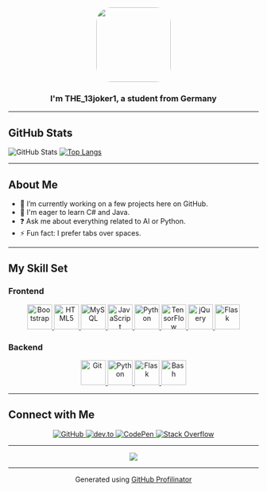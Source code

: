 <div align="center">
<img src="https://i.ibb.co/1bqSN8Q/the13-joker1.jpg"  style="border-radius:20%;" height="150" width="150" />
</div>

### <div align="center">I'm THE_13joker1, a student from Germany</div>

---

## GitHub Stats

![GitHub Stats](https://github-readme-stats.vercel.app/api?username=the13joker1&show_icons=true&count_private=true&hide_border=true)
[![Top Langs](https://github-readme-stats.vercel.app/api/top-langs/?username=the13joker1&layout=compact&hide_border=true)](https://github.com/the13joker1)

---

## About Me

- 🔭 I’m currently working on a few projects here on GitHub.
- 🌱 I'm eager to learn C# and Java.
- ❓ Ask me about everything related to AI or Python.
- ⚡ Fun fact: I prefer tabs over spaces.

---

## My Skill Set

### Frontend

<div align="center">
  <a href="https://getbootstrap.com/docs/3.4/javascript/" target="_blank">
    <img src="https://profilinator.rishav.dev/skills-assets/bootstrap-plain.svg" alt="Bootstrap" height="50" />
  </a>
  <a href="https://en.wikipedia.org/wiki/HTML5" target="_blank">
    <img src="https://profilinator.rishav.dev/skills-assets/html5-original-wordmark.svg" alt="HTML5" height="50" />
  </a>
  <a href="https://www.mysql.com/" target="_blank">
    <img src="https://profilinator.rishav.dev/skills-assets/mysql-original-wordmark.svg" alt="MySQL" height="50" />
  </a>
  <a href="https://www.javascript.com/" target="_blank">
    <img src="https://profilinator.rishav.dev/skills-assets/javascript-original.svg" alt="JavaScript" height="50" />
  </a>
  <a href="https://www.python.org/" target="_blank">
    <img src="https://profilinator.rishav.dev/skills-assets/python-original.svg" alt="Python" height="50" />
  </a>
  <a href="https://www.tensorflow.org/" target="_blank">
    <img src="https://profilinator.rishav.dev/skills-assets/tensorflow-icon.svg" alt="TensorFlow" height="50" />
  </a>
  <a href="https://jquery.com/" target="_blank">
    <img src="https://profilinator.rishav.dev/skills-assets/jquery.png" alt="jQuery" height="50" />
  </a>
  <a href="https://flask.palletsprojects.com/" target="_blank">
    <img src="https://profilinator.rishav.dev/skills-assets/flask.png" alt="Flask" height="50" />
  </a>
</div>

### Backend

<div align="center">
  <a href="https://github.com/" target="_blank">
    <img src="https://profilinator.rishav.dev/skills-assets/git-scm-icon.svg" alt="Git" height="50" />
  </a>
  <a href="https://www.python.org/" target="_blank">
    <img src="https://profilinator.rishav.dev/skills-assets/python-original.svg" alt="Python" height="50" />
  </a>
  <a href="https://flask.palletsprojects.com/" target="_blank">
    <img src="https://profilinator.rishav.dev/skills-assets/flask.png" alt="Flask" height="50" />
  </a>
  <a href="https://www.gnu.org/software/bash/" target="_blank">
    <img src="https://profilinator.rishav.dev/skills-assets/gnu_bash-icon.svg" alt="Bash" height="50" />
  </a>
</div>

---

## Connect with Me

<div align="center">
  <a href="https://github.com/the13joker1" target="_blank">
    <img src="https://img.shields.io/badge/github-%2324292e.svg?&style=for-the-badge&logo=github&logoColor=white" alt="GitHub" />
  </a>
  <a href="https://dev.to/the_13joker1" target="_blank">
    <img src="https://img.shields.io/badge/dev.to-%2308090A.svg?&style=for-the-badge&logo=dev.to&logoColor=white" alt="dev.to" />
  </a>
  <a href="https://codepen.com/the13joker1" target="_blank">
    <img src="https://img.shields.io/badge/codepen-%23131417.svg?&style=for-the-badge&logo=codepen&logoColor=white" alt="CodePen" />
  </a>
  <a href="https://stackoverflow.com/users/25563415" target="_blank">
    <img src="https://img.shields.io/badge/stackoverflow-%23F28032.svg?&style=for-the-badge&logo=stackoverflow&logoColor=white" alt="Stack Overflow" />
  </a>
</div>

---

<div align="center">
  <img src="https://komarev.com/ghpvc/?username=the13joker1&&style=flat-square" align="center" />
</div>

---

<div align="center">Generated using <a href="https://profilinator.rishav.dev/" target="_blank">GitHub Profilinator</a></div>
